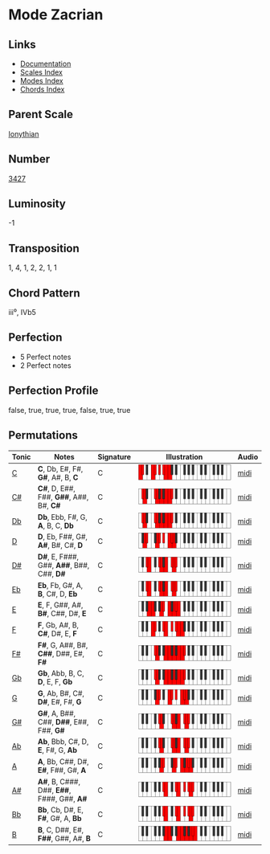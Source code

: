 # Mode Zacrian

## Links

- [Documentation](README.md)
- [Scales Index](Scales.md)
- [Modes Index](Modes.md)
- [Chords Index](Chords.md)

## Parent Scale

[Ionythian](ScaleIonythian.md)

## Number

[3427](https://ianring.com/musictheory/scales/3427)

## Luminosity

-1

## Transposition

1, 4, 1, 2, 2, 1, 1

## Chord Pattern

iii⁰, IVb5

## Perfection

- 5 Perfect notes
- 2 Perfect notes

## Perfection Profile

false, true, true, true, false, true, true

## Permutations

| Tonic | Notes | Signature | Illustration | Audio |
|-------|-------|-----------|--------------|-------|
| [C](ModeCNaturalZacrian.md) | **C**, Db, E#, F#, **G#**, A#, B, **C** | C | ![CNaturalZacrian](ModeCNaturalZacrian.png) | [midi](https://github.com/edipermadi/music/blob/main/docs/ModeCNaturalZacrian.mid?raw=true) |
| [C#](ModeCSharpZacrian.md) | **C#**, D, E##, F##, **G##**, A##, B#, **C#** | C | ![CSharpZacrian](ModeCSharpZacrian.png) | [midi](https://github.com/edipermadi/music/blob/main/docs/ModeCSharpZacrian.mid?raw=true) |
| [Db](ModeDFlatZacrian.md) | **Db**, Ebb, F#, G, **A**, B, C, **Db** | C | ![DFlatZacrian](ModeDFlatZacrian.png) | [midi](https://github.com/edipermadi/music/blob/main/docs/ModeDFlatZacrian.mid?raw=true) |
| [D](ModeDNaturalZacrian.md) | **D**, Eb, F##, G#, **A#**, B#, C#, **D** | C | ![DNaturalZacrian](ModeDNaturalZacrian.png) | [midi](https://github.com/edipermadi/music/blob/main/docs/ModeDNaturalZacrian.mid?raw=true) |
| [D#](ModeDSharpZacrian.md) | **D#**, E, F###, G##, **A##**, B##, C##, **D#** | C | ![DSharpZacrian](ModeDSharpZacrian.png) | [midi](https://github.com/edipermadi/music/blob/main/docs/ModeDSharpZacrian.mid?raw=true) |
| [Eb](ModeEFlatZacrian.md) | **Eb**, Fb, G#, A, **B**, C#, D, **Eb** | C | ![EFlatZacrian](ModeEFlatZacrian.png) | [midi](https://github.com/edipermadi/music/blob/main/docs/ModeEFlatZacrian.mid?raw=true) |
| [E](ModeENaturalZacrian.md) | **E**, F, G##, A#, **B#**, C##, D#, **E** | C | ![ENaturalZacrian](ModeENaturalZacrian.png) | [midi](https://github.com/edipermadi/music/blob/main/docs/ModeENaturalZacrian.mid?raw=true) |
| [F](ModeFNaturalZacrian.md) | **F**, Gb, A#, B, **C#**, D#, E, **F** | C | ![FNaturalZacrian](ModeFNaturalZacrian.png) | [midi](https://github.com/edipermadi/music/blob/main/docs/ModeFNaturalZacrian.mid?raw=true) |
| [F#](ModeFSharpZacrian.md) | **F#**, G, A##, B#, **C##**, D##, E#, **F#** | C | ![FSharpZacrian](ModeFSharpZacrian.png) | [midi](https://github.com/edipermadi/music/blob/main/docs/ModeFSharpZacrian.mid?raw=true) |
| [Gb](ModeGFlatZacrian.md) | **Gb**, Abb, B, C, **D**, E, F, **Gb** | C | ![GFlatZacrian](ModeGFlatZacrian.png) | [midi](https://github.com/edipermadi/music/blob/main/docs/ModeGFlatZacrian.mid?raw=true) |
| [G](ModeGNaturalZacrian.md) | **G**, Ab, B#, C#, **D#**, E#, F#, **G** | C | ![GNaturalZacrian](ModeGNaturalZacrian.png) | [midi](https://github.com/edipermadi/music/blob/main/docs/ModeGNaturalZacrian.mid?raw=true) |
| [G#](ModeGSharpZacrian.md) | **G#**, A, B##, C##, **D##**, E##, F##, **G#** | C | ![GSharpZacrian](ModeGSharpZacrian.png) | [midi](https://github.com/edipermadi/music/blob/main/docs/ModeGSharpZacrian.mid?raw=true) |
| [Ab](ModeAFlatZacrian.md) | **Ab**, Bbb, C#, D, **E**, F#, G, **Ab** | C | ![AFlatZacrian](ModeAFlatZacrian.png) | [midi](https://github.com/edipermadi/music/blob/main/docs/ModeAFlatZacrian.mid?raw=true) |
| [A](ModeANaturalZacrian.md) | **A**, Bb, C##, D#, **E#**, F##, G#, **A** | C | ![ANaturalZacrian](ModeANaturalZacrian.png) | [midi](https://github.com/edipermadi/music/blob/main/docs/ModeANaturalZacrian.mid?raw=true) |
| [A#](ModeASharpZacrian.md) | **A#**, B, C###, D##, **E##**, F###, G##, **A#** | C | ![ASharpZacrian](ModeASharpZacrian.png) | [midi](https://github.com/edipermadi/music/blob/main/docs/ModeASharpZacrian.mid?raw=true) |
| [Bb](ModeBFlatZacrian.md) | **Bb**, Cb, D#, E, **F#**, G#, A, **Bb** | C | ![BFlatZacrian](ModeBFlatZacrian.png) | [midi](https://github.com/edipermadi/music/blob/main/docs/ModeBFlatZacrian.mid?raw=true) |
| [B](ModeBNaturalZacrian.md) | **B**, C, D##, E#, **F##**, G##, A#, **B** | C | ![BNaturalZacrian](ModeBNaturalZacrian.png) | [midi](https://github.com/edipermadi/music/blob/main/docs/ModeBNaturalZacrian.mid?raw=true) |
